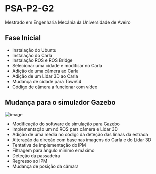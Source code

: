 # PSA-P2-G2
Mestrado em Engenharia Mecânia da Universidade de Aveiro

## Fase Inicial
- Instalação do Ubuntu 
- Instalação do Carla 
- Instalação ROS e ROS Bridge 
- Selecionar uma cidade e modificar no Carla 
- Adição de uma câmera ao Carla 
- Adição de um Lidar 3D ao Carla 
- Mudança de cidade para Town04 
- Código de câmera a funcionar com vídeo 
## Mudança para o simulador Gazebo
![image](https://user-images.githubusercontent.com/101104887/177052322-a39dcf34-5178-4fa8-bca6-f063747096df.png)
- Modificação do software de simulação para Gazebo 
- Implementação um nó ROS para câmera e Lidar 3D 
- Adição de uma média no código da deteção das linhas da estrada 
- Alteração da direção com base nas imagens do Carla e do Lidar 3D 
- Tentativa de implementação do IPM 
- Filtragem para ângulo mínimo e máximo 
- Deteção da passadeira
- Regresso ao IPM
- Mudança de posição da câmara
